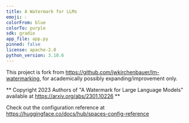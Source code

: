 ```yaml
---
title: A Watermark for LLMs
emoji: 💧
colorFrom: blue
colorTo: purple
sdk: gradio
app_file: app.py
pinned: false
license: apache-2.0
python_version: 3.10.6
---
```


This project is fork from https://github.com/jwkirchenbauer/lm-watermarking, for academically possibly expanding/improvement only. 

** Copyright 2023 Authors of "A Watermark for Large Language Models" available at https://arxiv.org/abs/2301.10226 **

Check out the configuration reference at https://huggingface.co/docs/hub/spaces-config-reference
